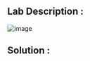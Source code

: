 ## Lab Description :

![image](https://github.com/ananthan05/Portswigger_labs/assets/140697378/30d2d7e7-1e0c-46aa-b405-b2693e4f41e5)

## Solution :
